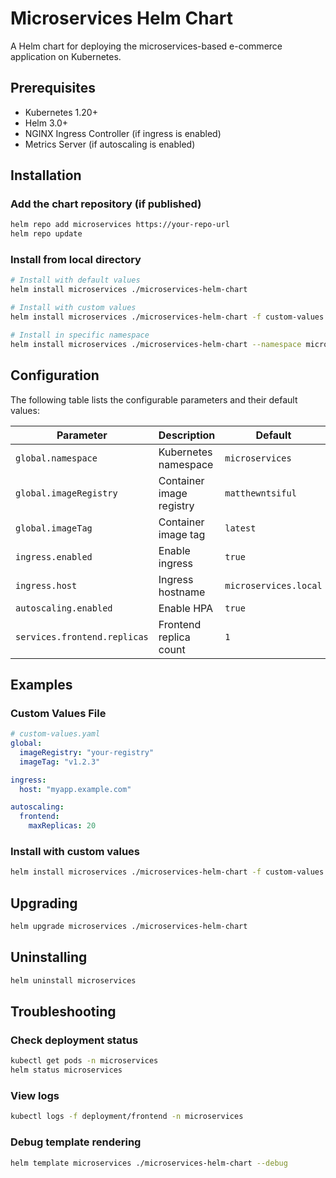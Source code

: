 # Microservices Helm Chart

A Helm chart for deploying the microservices-based e-commerce application on Kubernetes.

## Prerequisites

- Kubernetes 1.20+
- Helm 3.0+
- NGINX Ingress Controller (if ingress is enabled)
- Metrics Server (if autoscaling is enabled)

## Installation

### Add the chart repository (if published)
```bash
helm repo add microservices https://your-repo-url
helm repo update
```

### Install from local directory
```bash
# Install with default values
helm install microservices ./microservices-helm-chart

# Install with custom values
helm install microservices ./microservices-helm-chart -f custom-values.yaml

# Install in specific namespace
helm install microservices ./microservices-helm-chart --namespace microservices --create-namespace
```

## Configuration

The following table lists the configurable parameters and their default values:

| Parameter | Description | Default |
|-----------|-------------|---------|
| `global.namespace` | Kubernetes namespace | `microservices` |
| `global.imageRegistry` | Container image registry | `matthewntsiful` |
| `global.imageTag` | Container image tag | `latest` |
| `ingress.enabled` | Enable ingress | `true` |
| `ingress.host` | Ingress hostname | `microservices.local` |
| `autoscaling.enabled` | Enable HPA | `true` |
| `services.frontend.replicas` | Frontend replica count | `1` |

## Examples

### Custom Values File
```yaml
# custom-values.yaml
global:
  imageRegistry: "your-registry"
  imageTag: "v1.2.3"

ingress:
  host: "myapp.example.com"

autoscaling:
  frontend:
    maxReplicas: 20
```

### Install with custom values
```bash
helm install microservices ./microservices-helm-chart -f custom-values.yaml
```

## Upgrading

```bash
helm upgrade microservices ./microservices-helm-chart
```

## Uninstalling

```bash
helm uninstall microservices
```

## Troubleshooting

### Check deployment status
```bash
kubectl get pods -n microservices
helm status microservices
```

### View logs
```bash
kubectl logs -f deployment/frontend -n microservices
```

### Debug template rendering
```bash
helm template microservices ./microservices-helm-chart --debug
```
